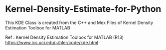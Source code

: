 # Kernel-Density-Estimate-for-Python
This KDE Class is created from the C++ and Mex Files of Kernel Density Estimation Toolbox for MATLAB

Ref : Kernel Density Estimation Toolbox for MATLAB (R13)
https://www.ics.uci.edu/~ihler/code/kde.html


